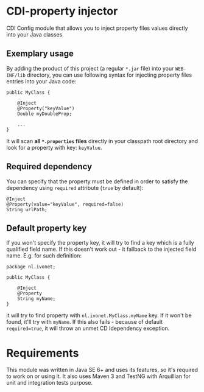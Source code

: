 CDI-property injector
==========

CDI Config module that allows you to inject property files values directly into your Java classes.

Exemplary usage
---------------

By adding the product of this project (a regular `*.jar` file) into your `WEB-INF/lib` directory, you can use following 
syntax for injecting property files entries into your Java code:

    public MyClass {
    
        @Inject
        @Property("keyValue")
        Double myDoubleProp;
        
        ...
    }
    
It will scan **all `*.properties` files** directly in your classpath root directory and look for a property with 
key: `keyValue`.

Required dependency
-------------------

You can specify that the property must be defined in order to satisfy the dependency using `required` 
attribute (`true` by default):

    @Inject
    @Property(value="keyValue", required=false)
    String urlPath;

Default property key
--------------------

If you won't specify the property key, it will try to find a key which is a fully qualified field name. If 
this doesn't work out - it fallback to the injected field name. E.g. for such definition:

    package nl.ivonet;
    
    public MyClass {
    
        @Inject
        @Property
        String myName;
    }
    
it will try to find property with `nl.ivonet.MyClass.myName` key. If it won't be found, it'll try with `myName`.
If this also fails - because of default `required=true`, it will throw an unmet CD Idependency exception. 

Requirements
============

This module was written in Java SE 6+ and uses its features, so it's required to work on or using it.
It also uses Maven 3 and TestNG with Arquillian for unit and integration tests purpose.
